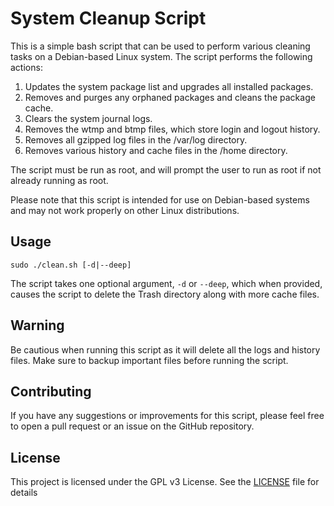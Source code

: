 # System Cleanup Script

This is a simple bash script that can be used to perform various cleaning tasks on a Debian-based Linux system. The script performs the following actions:

1. Updates the system package list and upgrades all installed packages.
2. Removes and purges any orphaned packages and cleans the package cache.
3. Clears the system journal logs.
4. Removes the wtmp and btmp files, which store login and logout history.
5. Removes all gzipped log files in the /var/log directory.
6. Removes various history and cache files in the /home directory.

The script must be run as root, and will prompt the user to run as root if not already running as root.

Please note that this script is intended for use on Debian-based systems and may not work properly on other Linux distributions.

## Usage

```sudo ./clean.sh [-d|--deep]```

The script takes one optional argument, `-d` or `--deep`, which when provided, causes the script to delete the Trash directory along with more cache files.

## Warning

Be cautious when running this script as it will delete all the logs and history files. Make sure to backup important files before running the script.

## Contributing

If you have any suggestions or improvements for this script, please feel free to open a pull request or an issue on the GitHub repository.

## License

This project is licensed under the GPL v3 License. See the [LICENSE](LICENSE) file for details
